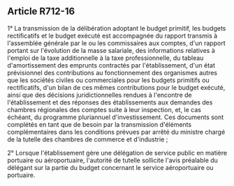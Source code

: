 Article R712-16
----
1° La transmission de la délibération adoptant le budget primitif, les budgets
rectificatifs et le budget exécuté est accompagnée du rapport transmis à
l'assemblée générale par le ou les commissaires aux comptes, d'un rapport
portant sur l'évolution de la masse salariale, des informations relatives à
l'emploi de la taxe additionnelle à la taxe professionnelle, du tableau
d'amortissement des emprunts contractés par l'établissement, d'un état
prévisionnel des contributions au fonctionnement des organismes autres que les
sociétés civiles ou commerciales pour les budgets primitifs ou rectificatifs,
d'un bilan de ces mêmes contributions pour le budget exécuté, ainsi que des
décisions juridictionnelles rendues à l'encontre de l'établissement et des
réponses des établissements aux demandes des chambres régionales des comptes
suite à leur inspection, et, le cas échéant, du programme pluriannuel
d'investissement. Ces documents sont complétés en tant que de besoin par la
transmission d'éléments complémentaires dans les conditions prévues par arrêté
du ministre chargé de la tutelle des chambres de commerce et d'industrie ;

2° Lorsque l'établissement gère une délégation de service public en matière
portuaire ou aéroportuaire, l'autorité de tutelle sollicite l'avis préalable du
délégant sur la partie du budget concernant le service aéroportuaire ou
portuaire.
